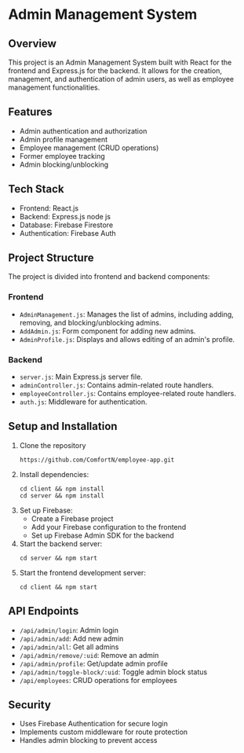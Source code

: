 # Admin Management System

## Overview
This project is an Admin Management System built with React for the frontend and Express.js for the backend. It allows for the creation, management, and authentication of admin users, as well as employee management functionalities.

## Features
- Admin authentication and authorization
- Admin profile management
- Employee management (CRUD operations)
- Former employee tracking
- Admin blocking/unblocking

## Tech Stack
- Frontend: React.js
- Backend: Express.js node js
- Database: Firebase Firestore
- Authentication: Firebase Auth

## Project Structure
The project is divided into frontend and backend components:

### Frontend
- `AdminManagement.js`: Manages the list of admins, including adding, removing, and blocking/unblocking admins.
- `AddAdmin.js`: Form component for adding new admins.
- `AdminProfile.js`: Displays and allows editing of an admin's profile.

### Backend
- `server.js`: Main Express.js server file.
- `adminController.js`: Contains admin-related route handlers.
- `employeeController.js`: Contains employee-related route handlers.
- `auth.js`: Middleware for authentication.

## Setup and Installation
1. Clone the repository
    ```
    https://github.com/ComfortN/employee-app.git
    ```
2. Install dependencies:
   ```
   cd client && npm install
   cd server && npm install
   ```
3. Set up Firebase:
   - Create a Firebase project
   - Add your Firebase configuration to the frontend
   - Set up Firebase Admin SDK for the backend
4. Start the backend server:
   ```
   cd server && npm start
   ```
5. Start the frontend development server:
   ```
   cd client && npm start
   ```

## API Endpoints
- `/api/admin/login`: Admin login
- `/api/admin/add`: Add new admin
- `/api/admin/all`: Get all admins
- `/api/admin/remove/:uid`: Remove an admin
- `/api/admin/profile`: Get/update admin profile
- `/api/admin/toggle-block/:uid`: Toggle admin block status
- `/api/employees`: CRUD operations for employees

## Security
- Uses Firebase Authentication for secure login
- Implements custom middleware for route protection
- Handles admin blocking to prevent access
